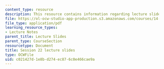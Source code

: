 ```yaml
---
content_type: resource
description: This resource contains information regarding lecture slide 22.
file: https://ol-ocw-studio-app-production.s3.amazonaws.com/courses/14-581-international-economics-i-spring-2013/c021427d1e8bd274ec876c0e466cae9a_MIT14_581S13_Lecslides22.pdf
file_type: application/pdf
learning_resource_types:
- Lecture Notes
parent_title: Lecture Slides
parent_type: CourseSection
resourcetype: Document
title: Session 22 lecture slides
type: OCWFile
uid: c021427d-1e8b-d274-ec87-6c0e466cae9a
---
```

